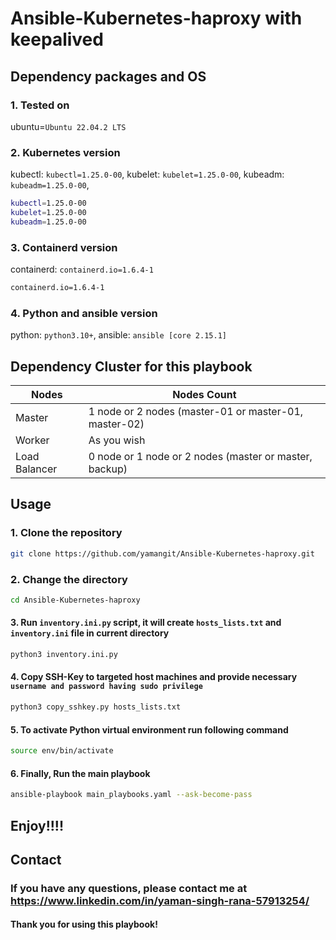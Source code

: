 # Ansible-Kubernetes-haproxy with keepalived

## Dependency packages and OS
### 1. Tested on
ubuntu=`Ubuntu 22.04.2 LTS`

### 2. Kubernetes version
kubectl: `kubectl=1.25.0-00`, 
kubelet: `kubelet=1.25.0-00`, 
kubeadm: `kubeadm=1.25.0-00`, 
```bash
kubectl=1.25.0-00
kubelet=1.25.0-00
kubeadm=1.25.0-00
```
### 3. Containerd version
containerd: `containerd.io=1.6.4-1`
```bash
containerd.io=1.6.4-1
```

### 4. Python and ansible version
python: `python3.10+`, 
ansible: `ansible [core 2.15.1]`

## Dependency Cluster for this playbook
|    Nodes     |                         Nodes Count                               |
|--------------|-------------------------------------------------------------------|
| Master       | 1 node  or 2 nodes (master-01 or master-01, master-02)            |
| Worker       | As you wish                                                       |
| Load Balancer| 0 node or 1 node or 2 nodes (master or master, backup)            |

## Usage

### 1. Clone the repository
```bash
git clone https://github.com/yamangit/Ansible-Kubernetes-haproxy.git
```

### 2. Change the directory
```bash
cd Ansible-Kubernetes-haproxy
```

#### 3. Run `inventory.ini.py` script, it will create `hosts_lists.txt` and `inventory.ini` file in current directory
```bash
python3 inventory.ini.py
```

#### 4. Copy SSH-Key to targeted host machines and provide necessary `username and password having sudo privilege`
```bash
python3 copy_sshkey.py hosts_lists.txt
```

#### 5. To activate Python virtual environment run following command
```bash
source env/bin/activate
```
#### 6. Finally, Run the main playbook
```bash
ansible-playbook main_playbooks.yaml --ask-become-pass
```
## Enjoy!!!!


## Contact
### If you have any questions, please contact me at https://www.linkedin.com/in/yaman-singh-rana-57913254/
#### Thank you for using this playbook!

